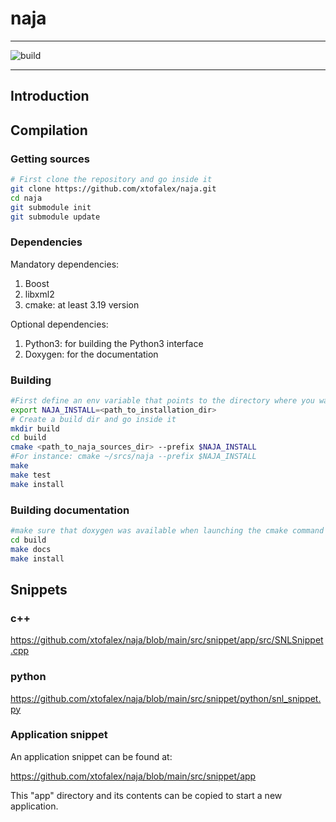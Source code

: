 # naja
***
![build](https://github.com/xtofalex/naja/actions/workflows/build.yml/badge.svg)
***
## Introduction
## Compilation
### Getting sources
```bash
# First clone the repository and go inside it
git clone https://github.com/xtofalex/naja.git
cd naja
git submodule init
git submodule update
```
### Dependencies
Mandatory dependencies:
1. Boost
2. libxml2 
3. cmake: at least 3.19 version

Optional dependencies:
1. Python3: for building the Python3 interface
2. Doxygen: for the documentation
### Building
```bash
#First define an env variable that points to the directory where you want naja to be installed:
export NAJA_INSTALL=<path_to_installation_dir>
# Create a build dir and go inside it
mkdir build
cd build
cmake <path_to_naja_sources_dir> --prefix $NAJA_INSTALL
#For instance: cmake ~/srcs/naja --prefix $NAJA_INSTALL
make
make test
make install
```
### Building documentation
```bash
#make sure that doxygen was available when launching the cmake command
cd build
make docs
make install
```
## Snippets
### c++
https://github.com/xtofalex/naja/blob/main/src/snippet/app/src/SNLSnippet.cpp
### python
https://github.com/xtofalex/naja/blob/main/src/snippet/python/snl_snippet.py
### Application snippet
An application snippet can be found at:

https://github.com/xtofalex/naja/blob/main/src/snippet/app

This "app" directory and its contents can be copied to start a new application.


